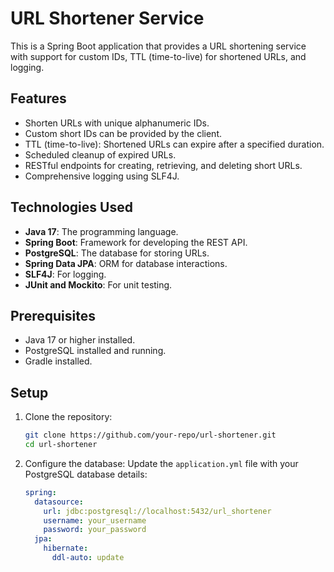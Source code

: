 # URL Shortener Service

This is a Spring Boot application that provides a URL shortening service with support for custom IDs, TTL (time-to-live) for shortened URLs, and logging.

## Features

- Shorten URLs with unique alphanumeric IDs.
- Custom short IDs can be provided by the client.
- TTL (time-to-live): Shortened URLs can expire after a specified duration.
- Scheduled cleanup of expired URLs.
- RESTful endpoints for creating, retrieving, and deleting short URLs.
- Comprehensive logging using SLF4J.

## Technologies Used

- **Java 17**: The programming language.
- **Spring Boot**: Framework for developing the REST API.
- **PostgreSQL**: The database for storing URLs.
- **Spring Data JPA**: ORM for database interactions.
- **SLF4J**: For logging.
- **JUnit and Mockito**: For unit testing.

## Prerequisites

- Java 17 or higher installed.
- PostgreSQL installed and running.
- Gradle installed.

## Setup

1. Clone the repository:
    ```bash
    git clone https://github.com/your-repo/url-shortener.git
    cd url-shortener
    ```

2. Configure the database:
   Update the `application.yml` file with your PostgreSQL database details:
   ```yaml
   spring:
     datasource:
       url: jdbc:postgresql://localhost:5432/url_shortener
       username: your_username
       password: your_password
     jpa:
       hibernate:
         ddl-auto: update
